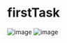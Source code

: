 # firstTask


![image](https://github.com/yazeedk/firstTask/assets/36983323/ef637ed5-fca1-4caa-ae57-3a573d0b5921)   ![image](https://github.com/yazeedk/firstTask/assets/36983323/e4fc30d3-9daf-4072-aca2-9df8de795f9d)

